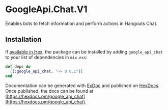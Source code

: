 # GoogleApi.Chat.V1

Enables bots to fetch information and perform actions in Hangouts Chat.

## Installation

If [available in Hex](https://hex.pm/docs/publish), the package can be installed
by adding `google_api_chat` to your list of dependencies in `mix.exs`:

```elixir
def deps do
  [{:google_api_chat, "~> 0.0.1"}]
end
```

Documentation can be generated with [ExDoc](https://github.com/elixir-lang/ex_doc)
and published on [HexDocs](https://hexdocs.pm). Once published, the docs can
be found at [https://hexdocs.pm/google_api_chat](https://hexdocs.pm/google_api_chat).
